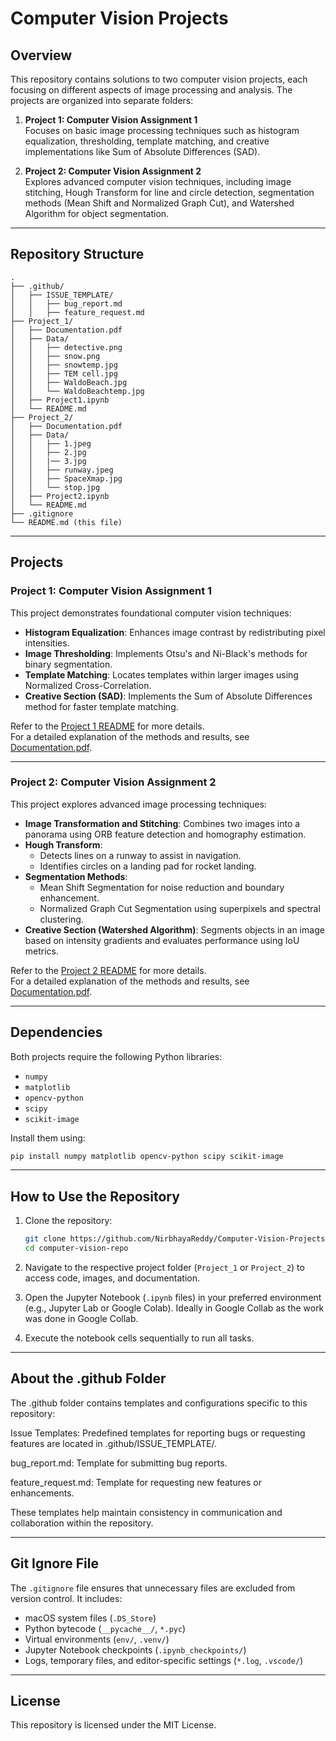 # Computer Vision Projects

## Overview
This repository contains solutions to two computer vision projects, each focusing on different aspects of image processing and analysis. The projects are organized into separate folders:

1. **Project 1: Computer Vision Assignment 1**  
   Focuses on basic image processing techniques such as histogram equalization, thresholding, template matching, and creative implementations like Sum of Absolute Differences (SAD).

2. **Project 2: Computer Vision Assignment 2**  
   Explores advanced computer vision techniques, including image stitching, Hough Transform for line and circle detection, segmentation methods (Mean Shift and Normalized Graph Cut), and Watershed Algorithm for object segmentation.

---

## Repository Structure
```
.
├── .github/
│   ├── ISSUE_TEMPLATE/
│   │   ├── bug_report.md
│   │   ├── feature_request.md
├── Project_1/
│   ├── Documentation.pdf
│   ├── Data/
│   │   ├── detective.png
│   │   ├── snow.png
│   │   ├── snowtemp.jpg
│   │   ├── TEM cell.jpg
│   │   ├── WaldoBeach.jpg
│   │   └── WaldoBeachtemp.jpg
│   ├── Project1.ipynb
│   └── README.md
├── Project_2/
│   ├── Documentation.pdf
│   ├── Data/
│   │   ├── 1.jpeg
│   │   ├── 2.jpg
│   │   |── 3.jpg
│   │   ├── runway.jpeg
│   │   ├── SpaceXmap.jpg
│   │   └── stop.jpg
│   ├── Project2.ipynb
│   └── README.md
├── .gitignore
└── README.md (this file)
```

---

## Projects

### **Project 1: Computer Vision Assignment 1**
This project demonstrates foundational computer vision techniques:
- **Histogram Equalization**: Enhances image contrast by redistributing pixel intensities.
- **Image Thresholding**: Implements Otsu's and Ni-Black's methods for binary segmentation.
- **Template Matching**: Locates templates within larger images using Normalized Cross-Correlation.
- **Creative Section (SAD)**: Implements the Sum of Absolute Differences method for faster template matching.

Refer to the [Project 1 README](./Project_1/README.md) for more details.  
For a detailed explanation of the methods and results, see [Documentation.pdf](./Project_1/Documentation.pdf).

---

### **Project 2: Computer Vision Assignment 2**
This project explores advanced image processing techniques:
- **Image Transformation and Stitching**: Combines two images into a panorama using ORB feature detection and homography estimation.
- **Hough Transform**:
  - Detects lines on a runway to assist in navigation.
  - Identifies circles on a landing pad for rocket landing.
- **Segmentation Methods**:
  - Mean Shift Segmentation for noise reduction and boundary enhancement.
  - Normalized Graph Cut Segmentation using superpixels and spectral clustering.
- **Creative Section (Watershed Algorithm)**: Segments objects in an image based on intensity gradients and evaluates performance using IoU metrics.

Refer to the [Project 2 README](./Project_2/README.md) for more details.  
For a detailed explanation of the methods and results, see [Documentation.pdf](./Project_2/Documentation.pdf).

---

## Dependencies
Both projects require the following Python libraries:
- `numpy`
- `matplotlib`
- `opencv-python`
- `scipy`
- `scikit-image`

Install them using:
```bash
pip install numpy matplotlib opencv-python scipy scikit-image
```

---

## How to Use the Repository
1. Clone the repository:
   ```bash
   git clone https://github.com/NirbhayaReddy/Computer-Vision-Projects.git
   cd computer-vision-repo
   ```

2. Navigate to the respective project folder (`Project_1` or `Project_2`) to access code, images, and documentation.

3. Open the Jupyter Notebook (`.ipynb` files) in your preferred environment (e.g., Jupyter Lab or Google Colab). Ideally in Google Collab as the work was done in Google Collab.

4. Execute the notebook cells sequentially to run all tasks.

---

## About the .github Folder
The .github folder contains templates and configurations specific to this repository:

Issue Templates: Predefined templates for reporting bugs or requesting features are located in .github/ISSUE_TEMPLATE/.

bug_report.md: Template for submitting bug reports.

feature_request.md: Template for requesting new features or enhancements.

These templates help maintain consistency in communication and collaboration within the repository.

---

## Git Ignore File
The `.gitignore` file ensures that unnecessary files are excluded from version control. It includes:
- macOS system files (`.DS_Store`)
- Python bytecode (`__pycache__/`, `*.pyc`)
- Virtual environments (`env/`, `.venv/`)
- Jupyter Notebook checkpoints (`.ipynb_checkpoints/`)
- Logs, temporary files, and editor-specific settings (`*.log`, `.vscode/`)

---

## License
This repository is licensed under the MIT License.